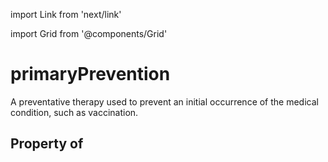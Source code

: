 import Link from 'next/link'
  
import Grid from '@components/Grid'

# primaryPrevention

A preventative therapy used to prevent an initial occurrence of the medical condition, such as vaccination.

## Property of



